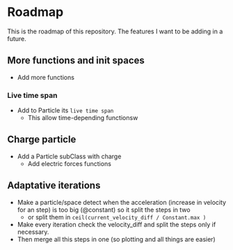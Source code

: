 # Roadmap
This is the roadmap of this repository. The features I want to be adding in a future.

## More functions and init spaces
- Add more functions

### Live time span
- Add to Particle its `live time span`
  - This allow time-depending functionsw

## Charge particle
- Add a Particle subClass with charge
  - Add electric forces functions

## Adaptative iterations
- Make a particle/space detect when the acceleration (increase in velocity for an step) is too big (@constant) so it split the steps in two
  - or split them in `ceil(current_velocity_diff / Constant.max )`
- Make every iteration check the velocity_diff and split the steps only if necessary.
- Then merge all this steps in one (so plotting and all things are easier)


